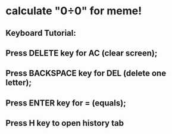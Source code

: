 # calculate "0÷0" for meme!

## Keyboard Tutorial:
## Press DELETE key for AC (clear screen);
## Press BACKSPACE key for DEL (delete one letter);
## Press ENTER key for = (equals);
## Press H key to open history tab
